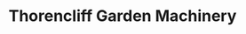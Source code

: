 ---
title: "Thorencliff Garden Machinery"
url: /rhyl/thorencliff-garden-machinery/
shop: Platzpflege
---